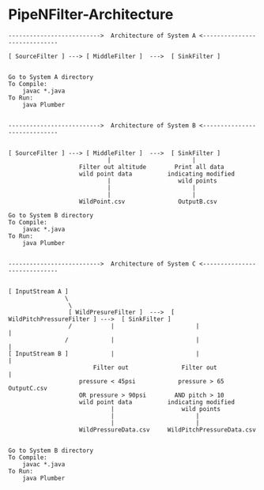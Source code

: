# PipeNFilter-Architecture


    -------------------------->  Architecture of System A <-----------------------------

    [ SourceFilter ] ---> [ MiddleFilter ]  --->  [ SinkFilter ]

    
    Go to System A directory
    To Compile:
        javac *.java
    To Run:
        java Plumber


    -------------------------->  Architecture of System B <-----------------------------


    [ SourceFilter ] ---> [ MiddleFilter ]  --->  [ SinkFilter ]
                                |                       |
                        Filter out altitude        Print all data
                        wild point data          indicating modified
                                |                   wild points
                                |                       |
                                |                       |
                        WildPoint.csv               OutputB.csv

    Go to System B directory
    To Compile:
        javac *.java
    To Run:
        java Plumber
        

    -------------------------->  Architecture of System C <-----------------------------


    [ InputStream A ] 
                    \
                     \
                     [ WildPresureFilter ]  --->  [ WildPitchPressureFilter ] --->  [ SinkFilter ]
                     /           |                       |                                  |
                    /            |                       |                                  |
    [ InputStream B ]            |                       |                                  |
                            Filter out               Filter out                             |
                        pressure < 45psi            pressure > 65                     OutputC.csv
                        OR pressure > 90psi        AND pitch > 10
                        wild point data          indicating modified
                                 |                   wild points
                                 |                       |
                                 |                       |
                        WildPressureData.csv     WildPitchPressureData.csv


    Go to System B directory
    To Compile:
        javac *.java
    To Run:
        java Plumber
